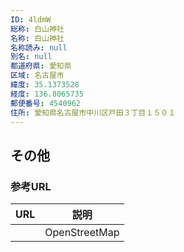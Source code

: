 ```yaml
---
ID: 4ldmW
総称: 白山神社
名称: 白山神社
名称読み: null
別名: null
都道府県: 愛知県
区域: 名古屋市
緯度: 35.1373528
経度: 136.8065735
郵便番号: 4540962
住所: 愛知県名古屋市中川区戸田３丁目１５０１
---
```


## その他

### 参考URL

| URL | 説明          |
| --- | ------------- |
|     | OpenStreetMap |
